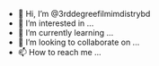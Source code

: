 - 👋 Hi, I’m @3rddegreefilmimdistrybd
- 👀 I’m interested in ...
- 🌱 I’m currently learning ...
- 💞️ I’m looking to collaborate on ...
- 📫 How to reach me ...

<!---
3rddegreefilmimdistrybd/3rddegreefilmimdistrybd is a ✨ special ✨ repository because its `README.md` (this file) appears on your GitHub profile.
You can click the Preview link to take a look at your changes.
--->
